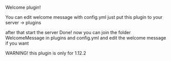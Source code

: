 Welcome plugin!

You can edit welcome message with config.yml
just put this plugin to your server -> plugins

after that start the server
Done! now you can join the folder WelcomeMessage in plugins and config.yml and edit the welcome message if you want

WARNING! this plugin is only for 1.12.2
